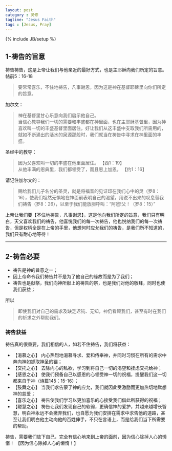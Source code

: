 ```yaml
---
layout: post
category : 灵修
tagline: "Jesus Faith"
tags : [Jesus, Pray]
---
```

{% include JB/setup %}

## 1-祷告的旨意

祷告祷告，这是上帝让我们与他亲近的最好方式，也是主耶稣向我们所定的旨意。
帖前5：16-18

> 要常常喜乐，不住地祷告，凡事谢恩，因为这是神在基督耶稣里向你们所定的旨意。

加尔文：

> 神在基督里甘心乐意向我们启示他自己。  
> 当信心教导我们一切的需要和丰盛都在神里面，也在主耶稣基督里，因为神喜欢叫一切的丰盛基督里面居住。好让我们从这丰盛中支取我们所需用的，就如不断涌出的活水的泉源那般时，我们就当在祷告中寻求在神里面的丰盛。

圣经中的教导：

> 因为父喜欢叫一切的丰盛在他里面居住。 【西1：19】  
> 从他丰满的恩典里，我们都领受了，而且恩上加恩。 【约1：16】

请记住加尔文的：

> 赐给我们儿子名分的圣灵，就是将福音的见证印在我们心中的灵（罗8：16），使我们坦然无惧地在神面前表明自己的渴望，用说不出来的叹息替我们祷告（罗8：26），以至于我们能放胆呼叫：“阿爸!父！（罗8：15）”

上帝让我们要【不住地祷告，凡事谢恩】，这是他向我们所定的旨意，我们只有明白，天父喜欢我们的祷告，他喜悦我们的每一次祷告，他也悦纳我们的每一次祷告，但是权柄全是在上帝的手里，他想何时应允我们的祷告，是我们所不知道的，我们只有耐心地等待！
***

## 2-祷告必要

- 祷告是神的旨意之一；
- 因上帝命令我们祷告并不是为了他自己的缘故而是为了我们；
- 祷告也是献祭，我们向神所献上的祷告的祭，也是我们对他的敬拜，同时也使我们获益；

所以

> 即使我们对自己的需求及缺乏迟钝、无知，神仍看顾我们，甚至有时在我们的祈求之外帮助我们。

### 祷告获益

祷告真的很重要，我们相信的人，如若不住祷告，我们将获益：

-  【渴慕之心】 内心热烈地渴慕寻求、爱和侍奉神，并同时习惯在所有的需求中奔向神如抓取神圣的锚；  
-  【交托之心】 去除内心的私欲，学习到将自己一切的渴望和挂虑交托给神；  
-  【感恩之心】 使我们预备自己以感恩的心领受神一切的祝福，提醒我们这一切都来自于神（诗篇145：15-16）；  
-  【鼓舞之心】 当我们求告蒙了神的应允，我们就因此受激励而更加热切地默想神的慈爱；  
-  【喜乐之心】 祷告使我们学习以更加喜乐的心接受我们借此所获得的祝福；  
-  【聪慧之心】 祷告让我们发现自己的软弱，更确信神的爱护，并越来越增长智慧，明白神永远不会撇弃我们，也自愿为我们安排在需求中求告他的道路，甚至让我们明白他主动向他的百姓伸手，不只在言语上，而是给我们当下所需要的帮助。

祷告，需要我们放下自己，完全有信心地来到上帝的面前，因为信心除掉人心的懒惰！
【因为信心除掉人心的懒惰！】



